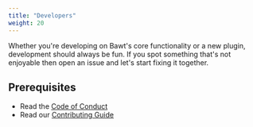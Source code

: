 ```yaml
---
title: "Developers"
weight: 20
---
```


Whether you're developing on Bawt's core functionality or a new plugin, development should always be fun. If you spot something that's not enjoyable then open an issue and let's start fixing it together.

## Prerequisites

- Read the [Code of Conduct](https://github.com/gopherworks/bawt/blob/master/CODE_OF_CONDUCT.md)
- Read our [Contributing Guide](https://github.com/gopherworks/bawt/blob/master/CONTRIBUTING.md)
